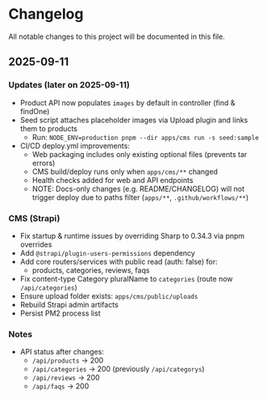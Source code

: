 # Changelog

All notable changes to this project will be documented in this file.

## 2025-09-11

### Updates (later on 2025-09-11)
- Product API now populates `images` by default in controller (find & findOne)
- Seed script attaches placeholder images via Upload plugin and links them to products
  - Run: `NODE_ENV=production pnpm --dir apps/cms run -s seed:sample`
- CI/CD deploy.yml improvements:
  - Web packaging includes only existing optional files (prevents tar errors)
  - CMS build/deploy runs only when `apps/cms/**` changed
  - Health checks added for web and API endpoints
  - NOTE: Docs-only changes (e.g. README/CHANGELOG) will not trigger deploy due to paths filter (`apps/**`, `.github/workflows/**`)


### CMS (Strapi)
- Fix startup & runtime issues by overriding Sharp to 0.34.3 via pnpm overrides
- Add `@strapi/plugin-users-permissions` dependency
- Add core routers/services with public read (auth: false) for:
  - products, categories, reviews, faqs
- Fix content-type Category pluralName to `categories` (route now `/api/categories`)
- Ensure upload folder exists: `apps/cms/public/uploads`
- Rebuild Strapi admin artifacts
- Persist PM2 process list

### Notes
- API status after changes:
  - `/api/products` → 200
  - `/api/categories` → 200 (previously `/api/categorys`)
  - `/api/reviews` → 200
  - `/api/faqs` → 200
